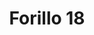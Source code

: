 ---
title: 'Forillo 18'
description: ''
credit: 'Place Holder'
style: ''
project: 'Forillo'
type: 'photo'
pathToImage: '/gallery/forillo/forillo-18.jpg'
alt: 'Forillo 18'
width: 2160
height: 3237
...